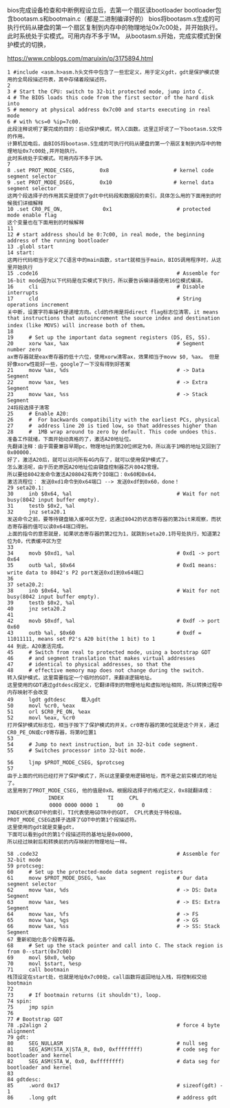 bios完成设备检查和中断例程设立后，去第一个扇区读bootloader
bootloader包含bootasm.s和bootmain.c（都是二进制编译好的）
bios将bootasm.s生成的可执行代码从硬盘的第一个扇区复制到内存中的物理地址0x7c00处，并开始执行。此时系统处于实模式。可用内存不多于1M。
从bootasm.s开始，完成实模式到保护模式的切换，

https://www.cnblogs.com/maruixin/p/3175894.html

    1 #include <asm.h>asm.h头文件中包含了一些宏定义，用于定义gdt，gdt是保护模式使用的全局段描述符表，其中存储着段描述符。 
    2 
    3 # Start the CPU: switch to 32-bit protected mode, jump into C.
    4 # The BIOS loads this code from the first sector of the hard disk into
    5 # memory at physical address 0x7c00 and starts executing in real mode
    6 # with %cs=0 %ip=7c00.
    此段注释说明了要完成的目的：启动保护模式，转入C函数。这里正好说了一下bootasm.S文件的作用。
    计算机加电后，由BIOS将bootasm.S生成的可执行代码从硬盘的第一个扇区复制到内存中的物理地址0x7c00处,并开始执行。
    此时系统处于实模式。可用内存不多于1M。
    7 
    8 .set PROT_MODE_CSEG,        0x8                     # kernel code segment selector 
    9 .set PROT_MODE_DSEG,        0x10                    # kernel data segment selector
    这两个段选择子的作用其实是提供了gdt中代码段和数据段的索引，具体怎么用的下面用到的时候我们详细解释
    10 .set CR0_PE_ON,             0x1                     # protected mode enable flag
    这个变量也在下面用到的时候解释
    11 
    12 # start address should be 0:7c00, in real mode, the beginning address of the running bootloader
    13 .globl start
    14 start:
    这两行代码相当于定义了C语言中的main函数，start就相当于main，BIOS调用程序时，从这里开始执行
    15 .code16                                             # Assemble for 16-bit mode因为以下代码是在实模式下执行，所以要告诉编译器使用16位模式编译。
    16     cli                                             # Disable interrupts
    17     cld                                             # String operations increment
    关中断，设置字符串操作是递增方向。cld的作用是将direct flag标志位清零，it means that instructions that autoincrement the source index and destination index (like MOVS) will increase both of them。
    18 
    19     # Set up the important data segment registers (DS, ES, SS).
    20     xorw %ax, %ax                                   # Segment number zero
    ax寄存器就是eax寄存器的低十六位，使用xorw清零ax，效果相当于movw $0, %ax。 但是好像xorw性能好一些，google了一下没有得到好答案
    21     movw %ax, %ds                                   # -> Data Segment
    22     movw %ax, %es                                   # -> Extra Segment
    23     movw %ax, %ss                                   # -> Stack Segment
    24将段选择子清零 
    25     # Enable A20:
    26     #  For backwards compatibility with the earliest PCs, physical
    27     #  address line 20 is tied low, so that addresses higher than
    28     #  1MB wrap around to zero by default. This code undoes this.
    准备工作就绪，下面开始动真格的了，激活A20地址位。
    先翻译注释：由于需要兼容早期pc，物理地址的第20位绑定为0，所以高于1MB的地址又回到了0x00000.
    好了，激活A20后，就可以访问所有4G内存了，就可以使用保护模式了。
    怎么激活呢，由于历史原因A20地址位由键盘控制器芯片8042管理。
    所以要给8042发命令激活A208042有两个IO端口：0x60和0x64， 
    激活流程位： 发送0xd1命令到0x64端口 --> 发送0xdf到0x60，done！
    29 seta20.1:
    30     inb $0x64, %al                                  # Wait for not busy(8042 input buffer empty).
    31     testb $0x2, %al
    32     jnz seta20.1
    发送命令之前，要等待键盘输入缓冲区为空，这通过8042的状态寄存器的第2bit来观察，而状态寄存器的值可以读0x64端口得到。
    上面的指令的意思就是，如果状态寄存器的第2位为1，就跳到seta20.1符号处执行，知道第2位为0，代表缓冲区为空
    33 
    34     movb $0xd1, %al                                 # 0xd1 -> port 0x64
    35     outb %al, $0x64                                 # 0xd1 means: write data to 8042's P2 port发送0xd1到0x64端口
    36 
    37 seta20.2:
    38     inb $0x64, %al                                  # Wait for not busy(8042 input buffer empty).
    39     testb $0x2, %al
    40     jnz seta20.2
    41 
    42     movb $0xdf, %al                                 # 0xdf -> port 0x60
    43     outb %al, $0x60                                 # 0xdf = 11011111, means set P2's A20 bit(the 1 bit) to 1
    44 到此，A20激活完成。
    45     # Switch from real to protected mode, using a bootstrap GDT
    46     # and segment translation that makes virtual addresses
    47     # identical to physical addresses, so that the
    48     # effective memory map does not change during the switch.
    转入保护模式，这里需要指定一个临时的GDT，来翻译逻辑地址。
    这里使用的GDT通过gdtdesc段定义，它翻译得到的物理地址和虚拟地址相同，所以转换过程中内存映射不会改变
    49     lgdt gdtdesc     载入gdt
    50     movl %cr0, %eax
    51     orl $CR0_PE_ON, %eax
    52     movl %eax, %cr0
    打开保护模式标志位，相当于按下了保护模式的开关。cr0寄存器的第0位就是这个开关，通过CR0_PE_ON或cr0寄存器，将第0位置1
    53 
    54     # Jump to next instruction, but in 32-bit code segment.
    55     # Switches processor into 32-bit mode.
    
    56     ljmp $PROT_MODE_CSEG, $protcseg
    57
    由于上面的代码已经打开了保护模式了，所以这里要使用逻辑地址，而不是之前实模式的地址了。
    这里用到了PROT_MODE_CSEG, 他的值是0x8。根据段选择子的格式定义，0x8就翻译成：
    　　　　　　　　INDEX　　　　　　　　 TI     CPL　　　
            　    0000 0000 0000 1      00      0
    INDEX代表GDT中的索引，TI代表使用GDTR中的GDT， CPL代表处于特权级。
    PROT_MODE_CSEG选择子选择了GDT中的第1个段描述符。
    这里使用的gdt就是变量gdt，
    下面可以看到gdt的第1个段描述符的基地址是0x0000,
    所以经过映射后和转换前的内存映射的物理地址一样。
    
    58 .code32                                             # Assemble for 32-bit mode
    59 protcseg:
    60     # Set up the protected-mode data segment registers
    61     movw $PROT_MODE_DSEG, %ax                       # Our data segment selector
    62     movw %ax, %ds                                   # -> DS: Data Segment
    63     movw %ax, %es                                   # -> ES: Extra Segment
    64     movw %ax, %fs                                   # -> FS
    65     movw %ax, %gs                                   # -> GS
    66     movw %ax, %ss                                   # -> SS: Stack Segment
    67 重新初始化各个段寄存器。
    68     # Set up the stack pointer and call into C. The stack region is from 0--start(0x7c00)
    69     movl $0x0, %ebp
    70     movl $start, %esp
    71     call bootmain
    栈顶设定在start处，也就是地址0x7c00处，call函数将返回地址入栈，将控制权交给bootmain
    72 
    73     # If bootmain returns (it shouldn't), loop.
    74 spin:
    75     jmp spin
    76 
    77 # Bootstrap GDT
    78 .p2align 2                                          # force 4 byte alignment
    79 gdt:
    80     SEG_NULLASM                                     # null seg
    81     SEG_ASM(STA_X|STA_R, 0x0, 0xffffffff)           # code seg for bootloader and kernel
    82     SEG_ASM(STA_W, 0x0, 0xffffffff)                 # data seg for bootloader and kernel
    83 
    84 gdtdesc:
    85     .word 0x17                                      # sizeof(gdt) - 1
    86     .long gdt                                       # address gdt
